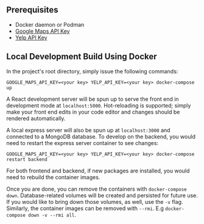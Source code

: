 ## Prerequisites
- Docker daemon or Podman
- [Google Maps API Key](https://developers.google.com/maps/documentation/embed/get-api-key)
- [Yelp API Key](https://www.yelp.ca/developers/documentation/v3/authentication)

## Local Development Build Using Docker
In the project's root directory, simply issue the following commands:
```terminal
GOOGLE_MAPS_API_KEY=<your key> YELP_API_KEY=<your key> docker-compose up
```

A React development server will be spun up to serve the front end in development mode at `localhost:5000`.
Hot-reloading is supported; simply make your front end edits in your code editor and changes should be rendered automatically. 

A local express server will also be spun up at `localhost:3000` and connected to a MongoDB database.
To develop on the backend, you would need to restart the express server container to see changes: 
```terminal
GOOGLE_MAPS_API_KEY=<your key> YELP_API_KEY=<your key> docker-compose restart backend
```

For both frontend and backend, if new packages are installed, you would need to rebuild the container images.

Once you are done, you can remove the containers with `docker-compose down`.
Database-related volumes will be created and persisted for future use. If you would like to bring down those volumes, as well, use the `-v` flag. Similarly, the container images can be removed with `--rmi`. E.g `docker-compose down -v --rmi all`. 
